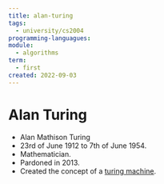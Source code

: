 ```yaml
---
title: alan-turing
tags:
  - university/cs2004
programming-languagues: 
module:
  - algorithms
term:
  - first
created: 2022-09-03
---
```

# Alan Turing
- Alan Mathison Turing
- 23rd of June 1912 to 7th of June 1954.
- Mathematician.
- Pardoned in 2013.
- Created the concept of a [turing machine](notes/university/cs2004/turing-machines.md).